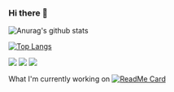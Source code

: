 ### Hi there 👋

<!--
**niles87/niles87** is a ✨ _special_ ✨ repository because its `README.md` (this file) appears on your GitHub profile.

Here are some ideas to get you started:

- 🔭 I’m currently working on ...
- 🌱 I’m currently learning ...
- 👯 I’m looking to collaborate on ...
- 🤔 I’m looking for help with ...
- 💬 Ask me about ...
- 📫 How to reach me: ...
- 😄 Pronouns: ...
- ⚡ Fun fact: ...
-->
<!--
[![Header](https://raw.githubusercontent.com/niles87/<OWNER>/<OWNER>/readme_header.png "Header")](https://niles87.dev/)
-->

![Anurag's github stats](https://github-readme-stats.vercel.app/api?username=niles87&show_icons=true&theme=dark&count_private=true)

[![Top Langs](https://github-readme-stats.vercel.app/api/top-langs/?username=niles87&theme=dark)](https://github.com/anuraghazra/github-readme-stats)


<a align="left"><img src="https://img.shields.io/badge/<WORD_ON_LEFT>-<WORD_ON_RIGHT>-informational?style=flat&logo=<LOGO_NAME>&logoColor=white&color=2bbc8a"></a> <a align="left"><img src="https://img.shields.io/badge/<WORD_ON_LEFT>-<WORD_ON_RIGHT>-informational?style=flat&logo=<LOGO_NAME>&logoColor=white&color=2bbc8a"></a> <a align="left"><img src="https://img.shields.io/badge/<WORD_ON_LEFT>-<WORD_ON_RIGHT>-informational?style=flat&logo=<LOGO_NAME>&logoColor=white&color=2bbc8a"></a>



What I'm currently working on
[![ReadMe Card](https://github-readme-stats.vercel.app/api/pin/?username=niles87&repo=vigilant-fortnight&theme=dark)](https://github.com/niles87/vigilant-fortnight)
